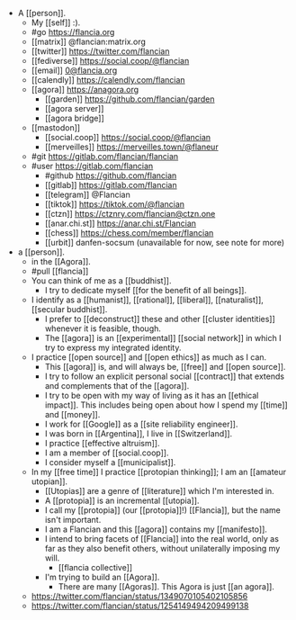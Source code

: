 - A [[person]].
	- My [[self]] :).
	- #go https://flancia.org
	- [[matrix]] @flancian:matrix.org
	- [[twitter]] https://twitter.com/flancian
	- [[fediverse]] https://social.coop/@flancian
	- [[email]] 0@flancia.org
	- [[calendly]] https://calendly.com/flancian
	- [[agora]] https://anagora.org
		- [[garden]] https://github.com/flancian/garden
		- [[agora server]]
		- [[agora bridge]]
	- [[mastodon]]
		- [[social.coop]] https://social.coop/@flancian
		- [[merveilles]] https://merveilles.town/@flaneur
  - #git https://gitlab.com/flancian/flancian
  - #user https://gitlab.com/flancian
	- #github https://github.com/flancian
	- [[gitlab]] https://gitlab.com/flancian
	- [[telegram]] @Flancian
	- [[tiktok]] https://tiktok.com/@flancian
	- [[ctzn]] https://ctznry.com/flancian@ctzn.one
	- [[anar.chi.st]] https://anar.chi.st/Flancian
	- [[chess]] https://chess.com/member/flancian
	- [[urbit]] danfen-socsum (unavailable for now, see note for more)
- a [[person]].
	- in the [[Agora]].
	- #pull [[flancia]]
	- You can think of me as a [[buddhist]].
		- I try to dedicate myself [[for the benefit of all beings]].
	- I identify as a [[humanist]], [[rational]], [[liberal]], [[naturalist]], [[secular buddhist]].
		- I prefer to [[deconstruct]] these and other [[cluster identities]] whenever it is feasible, though.
		- The [[agora]] is an [[experimental]] [[social network]] in which I try to express my integrated identity.
	- I practice [[open source]] and [[open ethics]] as much as I can.
		- This [[agora]] is, and will always be, [[free]] and [[open source]].
		- I try to follow an explicit personal social [[contract]] that extends and complements that of the [[agora]].
		- I try to be open with my way of living as it has an [[ethical impact]]. This includes being open about how I spend my [[time]] and [[money]].
		- I work for [[Google]] as a [[site reliability engineer]].
		- I was born in [[Argentina]],  I live in [[Switzerland]].
		- I practice [[effective altruism]].
		- I am a member of [[social.coop]].
		- I consider myself a [[municipalist]].
	- In my [[free time]] I practice [[protopian thinking]]; I am an [[amateur utopian]].
		- [[Utopias]] are a genre of [[literature]] which I'm interested in.
		- A [[protopia]] is an incremental [[utopia]].
		- I call my [[protopia]] (our [[protopia]]!) [[Flancia]], but the name isn't important.
		- I am a Flancian and this [[agora]] contains my [[manifesto]].
		- I intend to bring facets of [[Flancia]] into the real world, only as far as they also benefit others, without unilaterally imposing my will.
			- [[flancia collective]]
		- I'm trying to build an [[Agora]].
			- There are many [[Agoras]]. This Agora is just [[an agora]].
	- https://twitter.com/flancian/status/1349070105402105856
	- https://twitter.com/flancian/status/1254149494209499138
